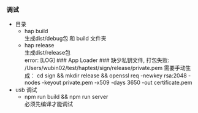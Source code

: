 ### 调试
+ 目录
  + hap build
    <br> 生成dist/debug包 和 build 文件夹
  + hap release
    <br> 生成dist/release包
    <br> error:
    [LOG] ### App Loader ### 缺少私钥文件, 打包失败: /Users/wubin02/test/haptest/sign/release/private.pem
    需要手动生成：
    cd sign && mkdir release && openssl req -newkey rsa:2048 -nodes -keyout private.pem -x509 -days 3650 -out certificate.pem
+ usb 调试
  + npm run build && npm run server
  <br>必须先编译才能调试
